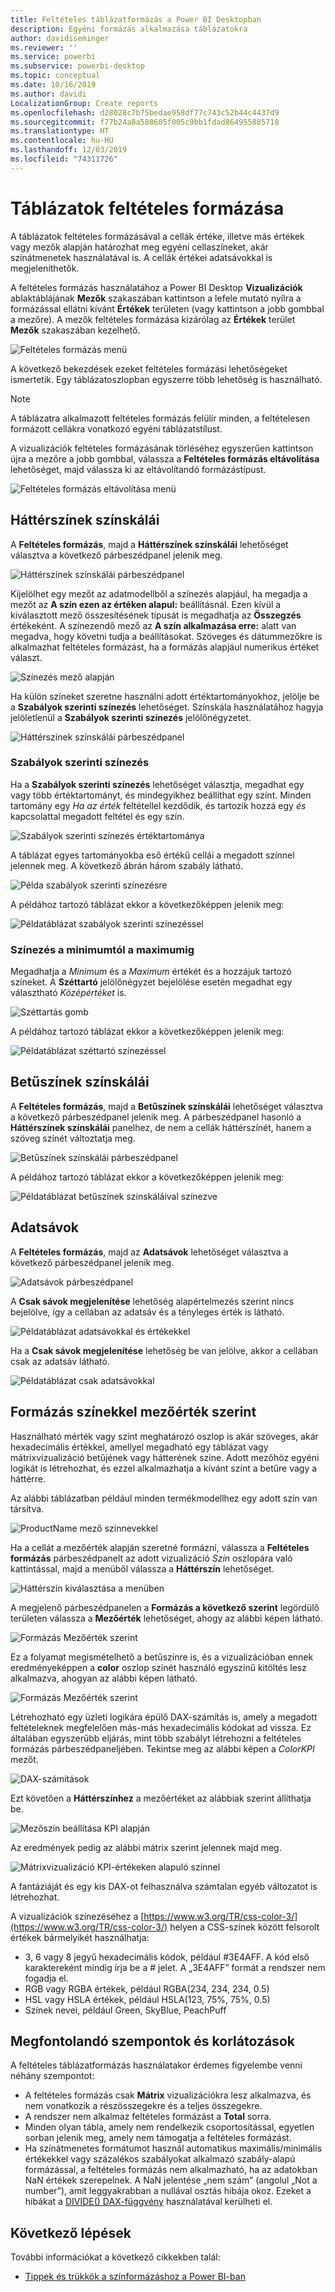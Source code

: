 ```yaml
---
title: Feltételes táblázatformázás a Power BI Desktopban
description: Egyéni formázás alkalmazása táblázatokra
author: davidiseminger
ms.reviewer: ''
ms.service: powerbi
ms.subservice: powerbi-desktop
ms.topic: conceptual
ms.date: 10/16/2019
ms.author: davidi
LocalizationGroup: Create reports
ms.openlocfilehash: d28028c7b75bedae958df77c743c52b44c4437d9
ms.sourcegitcommit: f77b24a8a588605f005c9bb1fdad864955885718
ms.translationtype: HT
ms.contentlocale: hu-HU
ms.lasthandoff: 12/03/2019
ms.locfileid: "74311726"
---
```

# <a name="conditional-formatting-in-tables"></a>Táblázatok feltételes formázása 
A táblázatok feltételes formázásával a cellák értéke, illetve más értékek vagy mezők alapján határozhat meg egyéni cellaszíneket, akár színátmenetek használatával is. A cellák értékei adatsávokkal is megjeleníthetők. 

A feltételes formázás használatához a Power BI Desktop **Vizualizációk** ablaktáblájának **Mezők** szakaszában kattintson a lefele mutató nyílra a formázással ellátni kívánt **Értékek** területen (vagy kattintson a jobb gombbal a mezőre). A mezők feltételes formázása kizárólag az **Értékek** terület **Mezők** szakaszában kezelhető.

![Feltételes formázás menü](media/desktop-conditional-table-formatting/table-formatting-0-popup-menu.png)

A következő bekezdések ezeket feltételes formázási lehetőségeket ismertetik. Egy táblázatoszlopban egyszerre több lehetőség is használható.

> [!NOTE]
> A táblázatra alkalmazott feltételes formázás felülír minden, a feltételesen formázott cellákra vonatkozó egyéni táblázatstílust.

A vizualizációk feltételes formázásának törléséhez egyszerűen kattintson újra a mezőre a jobb gombbal, válassza a **Feltételes formázás eltávolítása** lehetőséget, majd válassza ki az eltávolítandó formázástípust.

![Feltételes formázás eltávolítása menü](media/desktop-conditional-table-formatting/table-formatting-1-remove.png)

## <a name="background-color-scales"></a>Háttérszínek színskálái

A **Feltételes formázás**, majd a **Háttérszínek színskálái** lehetőséget választva a következő párbeszédpanel jelenik meg.

![Háttérszínek színskálái párbeszédpanel](media/desktop-conditional-table-formatting/table-formatting-1-default-dialog.png)

Kijelölhet egy mezőt az adatmodellből a színezés alapjául, ha megadja a mezőt az **A szín ezen az értéken alapul:** beállításnál. Ezen kívül a kiválasztott mező összesítésének típusát is megadhatja az **Összegzés** értékeként. A színezendő mező az **A szín alkalmazása erre:** alatt van megadva, hogy követni tudja a beállításokat. Szöveges és dátummezőkre is alkalmazhat feltételes formázást, ha a formázás alapjául numerikus értéket választ.

![Színezés mező alapján](media/desktop-conditional-table-formatting/table-formatting-1-apply-color-to.png)

Ha külön színeket szeretne használni adott értéktartományokhoz, jelölje be a **Szabályok szerinti színezés** lehetőséget. Színskála használatához hagyja jelöletlenül a **Szabályok szerinti színezés** jelölőnégyzetet. 

![Háttérszínek színskálái párbeszédpanel](media/desktop-conditional-table-formatting/table-formatting-1-color-by-rules-dialog.png)

### <a name="color-by-rules"></a>Szabályok szerinti színezés

Ha a **Szabályok szerinti színezés** lehetőséget választja, megadhat egy vagy több értéktartományt, és mindegyikhez beállíthat egy színt.  Minden tartomány egy *Ha az érték* feltétellel kezdődik, és tartozik hozzá egy *és* kapcsolattal megadott feltétel és egy szín.

![Szabályok szerinti színezés értéktartománya](media/desktop-conditional-table-formatting/table-formatting-1-color-by-rules-if-value.png)

A táblázat egyes tartományokba eső értékű cellái a megadott színnel jelennek meg. A következő ábrán három szabály látható.

![Példa szabályok szerinti színezésre](media/desktop-conditional-table-formatting/table-formatting-1-color-by-rules.png)

A példához tartozó táblázat ekkor a következőképpen jelenik meg:

![Példatáblázat szabályok szerinti színezéssel](media/desktop-conditional-table-formatting/table-formatting-1-color-by-rules-table.png)


### <a name="color-minimum-to-maximum"></a>Színezés a minimumtól a maximumig

Megadhatja a *Minimum* és a *Maximum* értékét és a hozzájuk tartozó színeket. A **Széttartó** jelölőnégyzet bejelölése esetén megadhat egy választható *Középértéket* is.

![Széttartás gomb](media/desktop-conditional-table-formatting/table-formatting-1-diverging.png)

A példához tartozó táblázat ekkor a következőképpen jelenik meg:

![Példatáblázat széttartó színezéssel](media/desktop-conditional-table-formatting/table-formatting-1-diverging-table.png)

## <a name="font-color-scales"></a>Betűszínek színskálái

A **Feltételes formázás**, majd a **Betűszínek színskálái** lehetőséget választva a következő párbeszédpanel jelenik meg. A párbeszédpanel hasonló a **Háttérszínek színskálái** panelhez, de nem a cellák háttérszínét, hanem a szöveg színét változtatja meg.

![Betűszínek színskálái párbeszédpanel](media/desktop-conditional-table-formatting/table-formatting-2-diverging.png)

A példához tartozó táblázat ekkor a következőképpen jelenik meg:

![Példatáblázat betűszínek színskáláival színezve](media/desktop-conditional-table-formatting/table-formatting-2-table.png)

## <a name="data-bars"></a>Adatsávok

A **Feltételes formázás**, majd az **Adatsávok** lehetőséget választva a következő párbeszédpanel jelenik meg. 

![Adatsávok párbeszédpanel](media/desktop-conditional-table-formatting/table-formatting-3-default.png)

A **Csak sávok megjelenítése** lehetőség alapértelmezés szerint nincs bejelölve, így a cellában az adatsáv és a tényleges érték is látható.

![Példatáblázat adatsávokkal és értékekkel](media/desktop-conditional-table-formatting/table-formatting-3-default-table.png)

Ha a **Csak sávok megjelenítése** lehetőség be van jelölve, akkor a cellában csak az adatsáv látható.

![Példatáblázat csak adatsávokkal](media/desktop-conditional-table-formatting/table-formatting-3-default-table-bars.png)

## <a name="color-formatting-by-field-value"></a>Formázás színekkel mezőérték szerint

Használható mérték vagy színt meghatározó oszlop is akár szöveges, akár hexadecimális értékkel, amellyel megadható egy táblázat vagy mátrixvizualizáció betűjének vagy hátterének színe. Adott mezőhöz egyéni logikát is létrehozhat, és ezzel alkalmazhatja a kívánt színt a betűre vagy a háttérre.

Az alábbi táblázatban például minden termékmodellhez egy adott szín van társítva. 

![ProductName mező színnevekkel](media/desktop-conditional-table-formatting/conditional-table-formatting_01.png)

Ha a cellát a mezőérték alapján szeretné formázni, válassza a **Feltételes formázás** párbeszédpanelt az adott vizualizáció *Szín* oszlopára való kattintással, majd a menüből válassza a **Háttérszín** lehetőséget. 

![Háttérszín kiválasztása a menüben](media/desktop-conditional-table-formatting/conditional-table-formatting_02.png)

A megjelenő párbeszédpanelen a **Formázás a következő szerint** legördülő területen válassza a **Mezőérték** lehetőséget, ahogy az alábbi képen látható.

![Formázás Mezőérték szerint](media/desktop-conditional-table-formatting/conditional-table-formatting_03.png)

Ez a folyamat megismételhető a betűszínre is, és a vizualizációban ennek eredményeképpen a **color** oszlop színét használó egyszínű kitöltés lesz alkalmazva, ahogyan az alábbi képen látható.

![Formázás Mezőérték szerint](media/desktop-conditional-table-formatting/conditional-table-formatting_04.png)

Létrehozható egy üzleti logikára épülő DAX-számítás is, amely a megadott feltételeknek megfelelően más-más hexadecimális kódokat ad vissza. Ez általában egyszerűbb eljárás, mint több szabályt létrehozni a feltételes formázás párbeszédpaneljében. Tekintse meg az alábbi képen a *ColorKPI* mezőt.

![DAX-számítások](media/desktop-conditional-table-formatting/conditional-table-formatting_05.png)

Ezt követően a **Háttérszínhez** a mezőértéket az alábbiak szerint állíthatja be.

![Mezőszín beállítása KPI alapján](media/desktop-conditional-table-formatting/conditional-table-formatting_06.png)

Az eredmények pedig az alábbi mátrix szerint jelennek majd meg.

![Mátrixvizualizáció KPI-értékeken alapuló színnel](media/desktop-conditional-table-formatting/conditional-table-formatting_07.png)

A fantáziáját és egy kis DAX-ot felhasználva számtalan egyéb változatot is létrehozhat.

A vizualizációk színezéséhez a [https://www.w3.org/TR/css-color-3/](https://www.w3.org/TR/css-color-3/) helyen a CSS-színek között felsorolt értékek bármelyikét használhatja:
* 3, 6 vagy 8 jegyű hexadecimális kódok, például #3E4AFF. A kód első karaktereként mindig írja be a # jelet. A „3E4AFF” formát a rendszer nem fogadja el. 
* RGB vagy RGBA értékek, például RGBA(234, 234, 234, 0.5)
* HSL vagy HSLA értékek, például HSLA(123, 75%, 75%, 0.5)
* Színek nevei, például Green, SkyBlue, PeachPuff 

## <a name="considerations-and-limitations"></a>Megfontolandó szempontok és korlátozások
A feltételes táblázatformázás használatakor érdemes figyelembe venni néhány szempontot:

* A feltételes formázás csak **Mátrix** vizualizációkra lesz alkalmazva, és nem vonatkozik a részösszegekre és a teljes összegekre. 
* A rendszer nem alkalmaz feltételes formázást a **Total** sorra.
* Minden olyan tábla, amely nem rendelkezik csoportosítással, egyetlen sorban jelenik meg, amely nem támogatja a feltételes formázást.
* Ha színátmenetes formátumot használ automatikus maximális/minimális értékekkel vagy százalékos szabályokat alkalmazó szabály-alapú formázással, a feltételes formázás nem alkalmazható, ha az adatokban NaN értékek szerepelnek. A NaN jelentése „nem szám” (angolul „Not a number”), amit leggyakrabban a nullával osztás hibája okoz. Ezeket a hibákat a [DIVIDE() DAX-függvény](https://docs.microsoft.com/dax/divide-function-dax) használatával kerülheti el.


## <a name="next-steps"></a>Következő lépések
További információkat a következő cikkekben talál:  

* [Tippek és trükkök a színformázáshoz a Power BI-ban](visuals/service-tips-and-tricks-for-color-formatting.md)  

